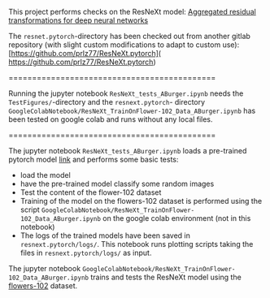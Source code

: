 This project performs checks on the ResNeXt model: 
[Aggregated residual transformations for deep neural networks](https://arxiv.org/abs/1611.05431)

The `resnet.pytorch`-directory has been checked out from another gitlab repository (with slight custom modifications to adapt to custom use): [https://github.com/prlz77/ResNeXt.pytorch]( https://github.com/prlz77/ResNeXt.pytorch) 

============================================

Running the jupyter notebook `ResNeXt_tests_ABurger.ipynb` needs the `TestFigures/`-directory and the `resnext.pytorch`- directory `GoogleColabNotebook/ResNeXt_TrainOnFlower-102_Data_ABurger.ipynb` has been tested on google colab and runs without any local files.


============================================

The jupyter notebook `ResNeXt_tests_ABurger.ipynb` loads a pre-trained pytorch model [link](https://pytorch.org/hub/pytorch_vision_resnext/) and performs some basic tests: 
 - load the model
 - have the pre-trained model classify some random images
 - Test the content of the flower-102 dataset
 - Training of the model on the flowers-102 dataset is performed using the script `GoogleColabNotebook/ResNeXt_TrainOnFlower-102_Data_ABurger.ipynb` on the google colab environment (not in this notebook)
 - The logs of the trained models have been saved in `resnext.pytorch/logs/`. This notebook runs plotting scripts taking the files in `resnext.pytorch/logs/` as input.
 
 
 The jupyter notebook `GoogleColabNotebook/ResNeXt_TrainOnFlower-102_Data_ABurger.ipynb` trains and tests the ResNeXt model using the [flowers-102](https://pytorch.org/vision/main/generated/torchvision.datasets.Flowers102.html) dataset.

